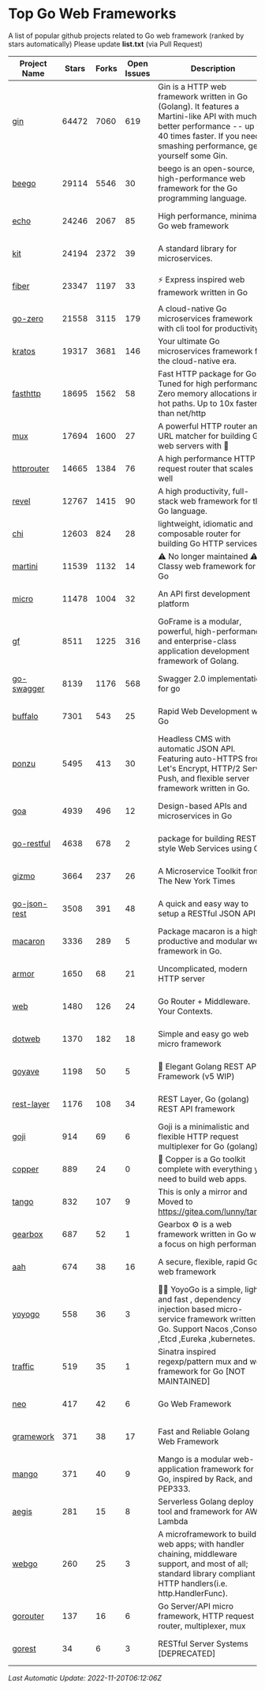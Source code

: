 # Top Go Web Frameworks
A list of popular github projects related to Go web framework (ranked by stars automatically)
Please update **list.txt** (via Pull Request)

| Project Name | Stars | Forks | Open Issues | Description | Last Commit |
| ------------ | ----- | ----- | ----------- | ----------- | ----------- |
| [gin](https://github.com/gin-gonic/gin) | 64472 | 7060 | 619 | Gin is a HTTP web framework written in Go (Golang). It features a Martini-like API with much better performance -- up to 40 times faster. If you need smashing performance, get yourself some Gin. | 2022-11-17 14:38:19 |
| [beego](https://github.com/beego/beego) | 29114 | 5546 | 30 | beego is an open-source, high-performance web framework for the Go programming language. | 2022-11-10 10:22:37 |
| [echo](https://github.com/labstack/echo) | 24246 | 2067 | 85 | High performance, minimalist Go web framework | 2022-11-19 21:05:16 |
| [kit](https://github.com/go-kit/kit) | 24194 | 2372 | 39 | A standard library for microservices. | 2022-08-26 00:50:32 |
| [fiber](https://github.com/gofiber/fiber) | 23347 | 1197 | 33 | ⚡️ Express inspired web framework written in Go | 2022-11-18 15:21:47 |
| [go-zero](https://github.com/zeromicro/go-zero) | 21558 | 3115 | 179 | A cloud-native Go microservices framework with cli tool for productivity. | 2022-11-19 14:28:40 |
| [kratos](https://github.com/go-kratos/kratos) | 19317 | 3681 | 146 | Your ultimate Go microservices framework for the cloud-native era. | 2022-11-10 15:00:34 |
| [fasthttp](https://github.com/valyala/fasthttp) | 18695 | 1562 | 58 | Fast HTTP package for Go. Tuned for high performance. Zero memory allocations in hot paths. Up to 10x faster than net/http | 2022-11-18 06:13:18 |
| [mux](https://github.com/gorilla/mux) | 17694 | 1600 | 27 | A powerful HTTP router and URL matcher for building Go web servers with 🦍 | 2022-08-17 20:49:02 |
| [httprouter](https://github.com/julienschmidt/httprouter) | 14665 | 1384 | 76 | A high performance HTTP request router that scales well | 2022-06-03 15:51:59 |
| [revel](https://github.com/revel/revel) | 12767 | 1415 | 90 | A high productivity, full-stack web framework for the Go language. | 2022-04-12 20:53:30 |
| [chi](https://github.com/go-chi/chi) | 12603 | 824 | 28 | lightweight, idiomatic and composable router for building Go HTTP services | 2022-10-27 12:03:39 |
| [martini](https://github.com/go-martini/martini) | 11539 | 1132 | 14 | ⚠️ No longer maintained ⚠️  Classy web framework for Go | 2017-01-21 21:58:54 |
| [micro](https://github.com/micro/micro) | 11478 | 1004 | 32 | An API first development platform | 2022-11-18 20:37:10 |
| [gf](https://github.com/gogf/gf) | 8511 | 1225 | 316 | GoFrame is a modular, powerful, high-performance and enterprise-class application development framework of Golang.  | 2022-11-18 06:07:17 |
| [go-swagger](https://github.com/go-swagger/go-swagger) | 8139 | 1176 | 568 | Swagger 2.0 implementation for go | 2022-11-05 22:08:10 |
| [buffalo](https://github.com/gobuffalo/buffalo) | 7301 | 543 | 25 | Rapid Web Development w/ Go | 2022-10-27 13:03:20 |
| [ponzu](https://github.com/ponzu-cms/ponzu) | 5495 | 413 | 30 | Headless CMS with automatic JSON API. Featuring auto-HTTPS from Let's Encrypt, HTTP/2 Server Push, and flexible server framework written in Go. | 2020-01-02 00:14:32 |
| [goa](https://github.com/goadesign/goa) | 4939 | 496 | 12 | Design-based APIs and microservices in Go | 2022-11-15 20:33:44 |
| [go-restful](https://github.com/emicklei/go-restful) | 4638 | 678 | 2 | package for building REST-style Web Services using Go | 2022-11-19 15:19:18 |
| [gizmo](https://github.com/nytimes/gizmo) | 3664 | 237 | 26 | A Microservice Toolkit from The New York Times | 2021-04-30 15:27:05 |
| [go-json-rest](https://github.com/ant0ine/go-json-rest) | 3508 | 391 | 48 | A quick and easy way to setup a RESTful JSON API | 2017-09-13 04:12:08 |
| [macaron](https://github.com/go-macaron/macaron) | 3336 | 289 | 5 | Package macaron is a high productive and modular web framework in Go. | 2022-06-06 01:40:09 |
| [armor](https://github.com/labstack/armor) | 1650 | 68 | 21 | Uncomplicated, modern HTTP server | 2019-08-03 18:10:09 |
| [web](https://github.com/gocraft/web) | 1480 | 126 | 24 | Go Router + Middleware. Your Contexts. | 2019-02-07 15:06:52 |
| [dotweb](https://github.com/devfeel/dotweb) | 1370 | 182 | 18 | Simple and easy go web micro framework | 2022-08-11 09:03:59 |
| [goyave](https://github.com/go-goyave/goyave) | 1198 | 50 | 5 | 🍐 Elegant Golang REST API Framework (v5 WIP) | 2022-11-04 14:48:46 |
| [rest-layer](https://github.com/rs/rest-layer) | 1176 | 108 | 34 | REST Layer, Go (golang) REST API framework | 2021-09-30 23:58:01 |
| [goji](https://github.com/goji/goji) | 914 | 69 | 6 | Goji is a minimalistic and flexible HTTP request multiplexer for Go (golang) | 2019-01-26 23:58:29 |
| [copper](https://github.com/gocopper/copper) | 889 | 24 | 0 | 🚀‏‏‎    ‎‏‏‎‏‏‎‎‎‎‎‎Copper is a Go toolkit complete with everything you need to build web apps. | 2022-07-28 13:15:08 |
| [tango](https://github.com/lunny/tango) | 832 | 107 | 9 | This is only a mirror and Moved to https://gitea.com/lunny/tango | 2019-05-17 03:31:10 |
| [gearbox](https://github.com/gogearbox/gearbox) | 687 | 52 | 1 | Gearbox :gear: is a web framework written in Go with a focus on high performance | 2022-09-21 00:20:37 |
| [aah](https://github.com/go-aah/aah) | 674 | 38 | 16 | A secure, flexible, rapid Go web framework | 2020-09-02 02:31:20 |
| [yoyogo](https://github.com/yoyofx/yoyogo) | 558 | 36 | 3 | 🦄🌈 YoyoGo is a simple, light and fast , dependency injection based micro-service framework written in Go. Support Nacos ,Consoul ,Etcd ,Eureka ,kubernetes. | 2022-09-23 09:31:30 |
| [traffic](https://github.com/gravityblast/traffic) | 519 | 35 | 1 | Sinatra inspired regexp/pattern mux and web framework for Go [NOT MAINTAINED] | 2015-11-26 21:31:07 |
| [neo](https://github.com/ivpusic/neo) | 417 | 42 | 6 | Go Web Framework | 2017-08-14 23:54:31 |
| [gramework](https://github.com/gramework/gramework) | 371 | 38 | 17 | Fast and Reliable Golang Web Framework | 2022-10-02 18:08:25 |
| [mango](https://github.com/paulbellamy/mango) | 371 | 40 | 9 | Mango is a modular web-application framework for Go, inspired by Rack, and PEP333. | 2017-10-17 08:18:43 |
| [aegis](https://github.com/tmaiaroto/aegis) | 281 | 15 | 8 | Serverless Golang deploy tool and framework for AWS Lambda | 2019-07-28 17:59:41 |
| [webgo](https://github.com/bnkamalesh/webgo) | 260 | 25 | 3 | A microframework to build web apps; with handler chaining, middleware support, and most of all; standard library compliant HTTP handlers(i.e. http.HandlerFunc). | 2022-06-19 08:53:25 |
| [gorouter](https://github.com/vardius/gorouter) | 137 | 16 | 6 | Go Server/API micro framework, HTTP request router, multiplexer, mux | 2022-10-28 23:16:55 |
| [gorest](https://github.com/tideland/gorest) | 34 | 6 | 3 | RESTful Server Systems [DEPRECATED] | 2017-11-10 13:00:37 |

*Last Automatic Update: 2022-11-20T06:12:06Z*